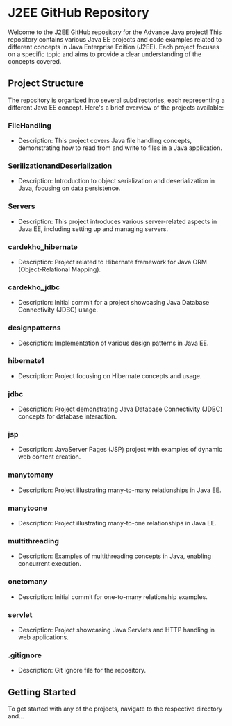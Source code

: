 # J2EE GitHub Repository 


Welcome to the J2EE GitHub repository for the Advance Java project! This repository contains various Java EE projects and code examples related to different concepts in Java Enterprise Edition (J2EE). Each project focuses on a specific topic and aims to provide a clear understanding of the concepts covered.

## Project Structure

The repository is organized into several subdirectories, each representing a different Java EE concept. Here's a brief overview of the projects available:

### FileHandling

- Description: This project covers Java file handling concepts, demonstrating how to read from and write to files in a Java application.


### SerilizationandDeserialization

- Description: Introduction to object serialization and deserialization in Java, focusing on data persistence.

### Servers

- Description: This project introduces various server-related aspects in Java EE, including setting up and managing servers.

### cardekho_hibernate

- Description: Project related to Hibernate framework for Java ORM (Object-Relational Mapping).

### cardekho_jdbc

- Description: Initial commit for a project showcasing Java Database Connectivity (JDBC) usage.

### designpatterns

- Description: Implementation of various design patterns in Java EE.

### hibernate1

- Description: Project focusing on Hibernate concepts and usage.

### jdbc

- Description: Project demonstrating Java Database Connectivity (JDBC) concepts for database interaction.

### jsp

- Description: JavaServer Pages (JSP) project with examples of dynamic web content creation.

### manytomany

- Description: Project illustrating many-to-many relationships in Java EE.

### manytoone

- Description: Project illustrating many-to-one relationships in Java EE.

### multithreading

- Description: Examples of multithreading concepts in Java, enabling concurrent execution.

### onetomany

- Description: Initial commit for one-to-many relationship examples.

### servlet

- Description: Project showcasing Java Servlets and HTTP handling in web applications.

### .gitignore

- Description: Git ignore file for the repository.

## Getting Started

To get started with any of the projects, navigate to the respective directory and...
